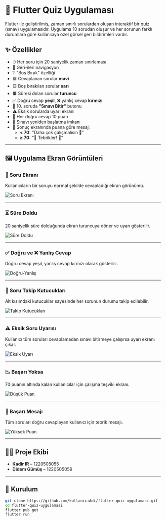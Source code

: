 # 📱 Flutter Quiz Uygulaması

Flutter ile geliştirilmiş, zaman sınırlı sorulardan oluşan interaktif bir quiz (sınav) uygulamasıdır. Uygulama 10 sorudan oluşur ve her sorunun farklı durumlara göre kullanıcıya özel görsel geri bildirimleri vardır.

## ✨ Özellikler

- ⏱ Her soru için 20 saniyelik zaman sınırlaması
- 🔁 Geri-ileri navigasyon
- ❔ "Boş Bırak" özelliği
- 🟦 Cevaplanan sorular **mavi**  
- 🟨 Boş bırakılan sorular **sarı**  
- 🟧 Süresi dolan sorular **turuncu**  
- ✅ Doğru cevap **yeşil**, ❌ yanlış cevap **kırmızı**
- 🎯 10. soruda **"Sınavı Bitir"** butonu
- ⚠ Eksik sorularda uyarı ekranı
- 🧮 Her doğru cevap 10 puan
- 🔁 Sınavı yeniden başlatma imkanı
- 🏁 Sonuç ekranında puana göre mesaj:
  - **< 70:** "Daha çok çalışmalısın 💪"
  - **≥ 70:** "🎉 Tebrikler! 🎉"

---

## 🖼 Uygulama Ekran Görüntüleri

### 🔹 Soru Ekranı
Kullanıcıların bir soruyu normal şekilde cevapladığı ekran görünümü.

![Soru Ekranı](foto/ekran.png)

---

### ⏳ Süre Doldu
20 saniyelik süre dolduğunda ekran turuncuya döner ve uyarı gösterilir.

![Süre Doldu](foto/sure.png)

---

### ✅ Doğru ve ❌ Yanlış Cevap
Doğru cevap yeşil, yanlış cevap kırmızı olarak gösterilir.

![Doğru-Yanlış](foto/cevap.png)

---

### 🧭 Soru Takip Kutucukları
Alt kısımdaki kutucuklar sayesinde her sorunun durumu takip edilebilir.

![Takip Kutucukları](foto/cevap2.png)

---

### ⚠️ Eksik Soru Uyarısı
Kullanıcı tüm soruları cevaplamadan sınavı bitirmeye çalışırsa uyarı ekranı çıkar.

![Eksik Uyarı](foto/eksikSoru.png)

---

### 📉 Başarı Yoksa
70 puanın altında kalan kullanıcılar için çalışma teşviki ekranı.

![Düşük Puan](foto/sonuc.png)

---

### 🎉 Başarı Mesajı
Tüm soruları doğru cevaplayan kullanıcı için tebrik mesajı.

![Yüksek Puan](foto/tebrikler.png)

---

## 👨‍💻 Proje Ekibi

- **Kadir IR** – 1220505055  
- **Didem Gümüş** – 1220505059  

---

## 🚀 Kurulum

```bash
git clone https://github.com/kullaniciAdi/flutter-quiz-uygulamasi.git
cd flutter-quiz-uygulamasi
flutter pub get
flutter run
